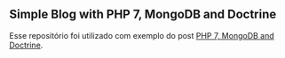 ## Simple Blog with PHP 7, MongoDB and Doctrine

Esse repositório foi utilizado com exemplo do post [PHP 7, MongoDB and Doctrine](http://deoliveiralucas.github.io/php7-mongodb-doctrine/).